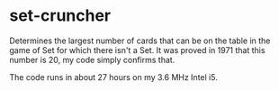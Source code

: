 # set-cruncher

Determines the largest number of cards that can be on the table in the game of Set for which there isn't a Set. 
It was proved in 1971 that this number is 20, my code simply confirms that. 

The code runs in about 27 hours on my 3.6 MHz Intel i5.
